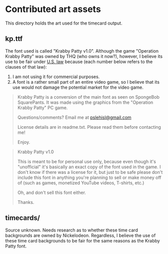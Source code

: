# Contributed art assets

This directory holds the art used for the timecard output.

## kp.ttf

The font used is called "Krabby Patty v1.0". Although the game "Operation Krabby Patty" was owned by THQ (who owns it now?), however, I believe its use to be fair under [U.S. law](https://www.law.cornell.edu/uscode/text/17/107) because (each number below refers to the clauses of that law):

1. I am not using it for commercial purposes.
4. A font is a rather small part of an entire video game, so I believe that its use would not damage the potential market for the video game.

<blockquote>
Krabby Patty is a conversion of the main font as seen on SpongeBob SquarePants. It was made using the graphics from the "Operation Krabby Patty" PC game.

Questions/comments? Email me at pslehisl@gmail.com

License details are in readme.txt. Please read them before contacting me!

Enjoy.
</blockquote>

<blockquote>
Krabby Patty v1.0

This is meant to be for personal use only, because even though
it's "unofficial" it's basically an exact copy of the font used
in the game. I don't know if there was a license for it, but just
to be safe please don't include this font in anything you're
planning to sell or make money off of (such as games, monetized
YouTube videos, T-shirts, etc.)

Oh, and don't sell this font either.

Thanks.
</blockquote>

## timecards/

Source unknown. Needs research as to whether these time card backgrounds are owned by Nickelodeon. Regardless, I believe the use of these time card backgrounds to be fair for the same reasons as the Krabby Patty font.
